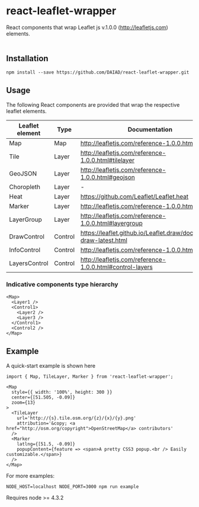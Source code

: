 # react-leaflet-wrapper

React components that wrap Leaflet js v.1.0.0 (http://leafletjs.com) elements. <br><br>

## Installation
    npm install --save https://github.com/DAIAD/react-leaflet-wrapper.git

## Usage

 The following React components are provided that wrap the respective leaflet elements.

| Leaflet element | Type | Documentation |
| -------- | ---- | ----------- |
| Map | Map | http://leafletjs.com/reference-1.0.0.html#map |
| Tile | Layer | http://leafletjs.com/reference-1.0.0.html#tilelayer |
| GeoJSON | Layer | http://leafletjs.com/reference-1.0.0.html#geojson |
| Choropleth | Layer | - |
| Heat | Layer | https://github.com/Leaflet/Leaflet.heat | 
| Marker | Layer | http://leafletjs.com/reference-1.0.0.html#marker | 
| LayerGroup | Layer | http://leafletjs.com/reference-1.0.0.html#layergroup |   
| DrawControl | Control | https://leaflet.github.io/Leaflet.draw/docs/leaflet-draw-latest.html |
| InfoControl | Control | http://leafletjs.com/reference-1.0.0.html#control |
| LayersControl | Control | http://leafletjs.com/reference-1.0.0.html#control-layers |

### Indicative components type hierarchy 

    <Map>
      <Layer1 />
      <Control1>
        <Layer2 />
        <Layer3 />
      </Control1>
      <Control2 />
    </Map>

## Example

A quick-start example is shown here

    import { Map, TileLayer, Marker } from 'react-leaflet-wrapper';
    
    <Map
      style={{ width: '100%', height: 300 }}
      center={[51.505, -0.09]}
      zoom={13}
    >
      <TileLayer
        url='http://{s}.tile.osm.org/{z}/{x}/{y}.png'
        attribution='&copy; <a href="http://osm.org/copyright">OpenStreetMap</a> contributors'
      />
      <Marker
        latlng={[51.5, -0.09]}
        popupContent={feature => <span>A pretty CSS3 popup.<br /> Easily customizable.</span>}
      />
    </Map>


For more examples: 
    
    NODE_HOST=localhost NODE_PORT=3000 npm run example

Requires node >= 4.3.2
